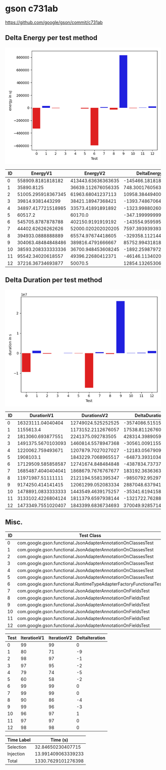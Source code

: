 # gson c731ab


https://github.com/google/gson/commit/c731ab



## Delta Energy per test method

![](./gson_delta_energy_0_v.png)


| ID | EnergyV1 | EnergyV2 | DeltaEnergy | σ |
| --- | --- | --- | --- | --- |
| 0 | 558909.8181818182 | 413443.63636363635 | -145466.18181818188 | 796979.7273521646 | 670932.8376662586 |
| 1 | 35890.8125 | 36639.112676056335 | 748.3001760563347 | 6836.083601181583 | 13595.42485549417 |
| 2 | 51005.295918367345 | 61963.68041237113 | 10958.384494003789 | 35389.31737991726 | 168165.44653648496 |
| 3 | 39814.9381443299 | 38421.18947368421 | -1393.7486706456912 | 11412.437397725282 | 11574.844677639012 |
| 4 | 34897.417721518985 | 33573.41891891892 | -1323.9988026000647 | 5739.224608254127 | 4767.306965456002 |
| 5 | 60517.2 | 60170.0 | -347.1999999999971 | 199314.95818200233 | 197428.33497351335 |
| 6 | 545705.8787878788 | 402150.9191919192 | -143554.95959595958 | 367024.53255998314 | 365896.6750951011 |
| 7 | 44402.62626262626 | 52000.020202020205 | 7597.393939393944 | 16007.42214186897 | 20610.913364447577 |
| 8 | 394933.0888888889 | 65574.97674418605 | -329358.1121447028 | 731663.5994764055 | 187997.23075700286 |
| 9 | 304063.48484848486 | 389816.4791666667 | 85752.99431818182 | 653133.8919376824 | 719799.7802801798 |
| 10 | 38593.208333333336 | 36700.948453608245 | -1892.2598797250903 | 22102.192378018313 | 10121.21978648894 |
| 11 | 95542.34020618557 | 49396.22680412371 | -46146.11340206186 | 298572.1708955408 | 23496.462181825627 |
| 12 | 37216.36734693877 | 50070.5 | 12854.132653061228 | 9690.084899259251 | 21593.778132738105 |

## Delta Duration per test method

![](./gson_delta_duration_0_v.png)


| ID | DurationV1 | DurationsV2 | DeltaDuration |
| --- | --- | --- | --- |
| 0 | 16323111.04040404 | 12749024.525252525 | -3574086.5151515156 |
| 1 | 1155613.4 | 1173152.2112676057 | 17538.81126760575 |
| 2 | 1813060.693877551 | 2241375.092783505 | 428314.3989059541 |
| 3 | 1491375.5670103093 | 1460814.5578947368 | -30561.009115572553 |
| 4 | 1220062.759493671 | 1207879.7027027027 | -12183.05679096817 |
| 5 | 1908103.1 | 1843229.7068965517 | -64873.39310344844 |
| 6 | 17129509.585858587 | 12741674.848484848 | -4387834.7373737395 |
| 7 | 1685487.4040404041 | 1868679.7676767677 | 183192.36363636353 |
| 8 | 11971987.51111111 | 2121194.5581395347 | -9850792.952971576 |
| 9 | 9174250.414141415 | 12061299.052083334 | 2887048.6379419193 |
| 10 | 1478891.0833333333 | 1443549.4639175257 | -35341.61941580754 |
| 11 | 3133102.4226804124 | 1811379.6597938144 | -1321722.762886598 |
| 12 | 1473349.7551020407 | 1843399.6836734693 | 370049.92857142864 |

## Misc.

| ID | Test Class | Test Method |
| --- | --- | --- |
| 0 | com.google.gson.functional.JsonAdapterAnnotationOnClassesTest | testJsonAdapterInvoked |
| 1 | com.google.gson.functional.JsonAdapterAnnotationOnClassesTest | testRegisteredDeserializerOverridesJsonAdapter |
| 2 | com.google.gson.functional.JsonAdapterAnnotationOnClassesTest | testRegisteredSerializerOverridesJsonAdapter |
| 3 | com.google.gson.functional.JsonAdapterAnnotationOnClassesTest | testJsonAdapterFactoryInvoked |
| 4 | com.google.gson.functional.JsonAdapterAnnotationOnClassesTest | testNullSafeObjectFromJson |
| 5 | com.google.gson.functional.JsonAdapterAnnotationOnClassesTest | testIncorrectTypeAdapterFails |
| 6 | com.google.gson.functional.RuntimeTypeAdapterFactoryFunctionalTest | testSubclassesAutomaticallySerialzed |
| 7 | com.google.gson.functional.JsonAdapterAnnotationOnFieldsTest | testClassAnnotationAdapterFactoryTakesPrecedenceOverDefault |
| 8 | com.google.gson.functional.JsonAdapterAnnotationOnFieldsTest | testJsonAdapterWrappedInNullSafeAsRequested |
| 9 | com.google.gson.functional.JsonAdapterAnnotationOnFieldsTest | testClassAnnotationAdapterTakesPrecedenceOverDefault |
| 10 | com.google.gson.functional.JsonAdapterAnnotationOnFieldsTest | testFieldAnnotationTakesPrecedenceOverClassAnnotation |
| 11 | com.google.gson.functional.JsonAdapterAnnotationOnFieldsTest | testJsonAdapterInvokedOnlyForAnnotatedFields |
| 12 | com.google.gson.functional.JsonAdapterAnnotationOnFieldsTest | testFieldAnnotationTakesPrecedenceOverRegisteredTypeAdapter |




| Test | IterationV1 | IterationV2 | DeltaIteration |
| --- | --- | --- | --- |
| 0 | 99 | 99 | 0 |
| 1 | 80 | 71 | -9 |
| 2 | 98 | 97 | -1 |
| 3 | 97 | 95 | -2 |
| 4 | 79 | 74 | -5 |
| 5 | 60 | 58 | -2 |
| 6 | 99 | 99 | 0 |
| 7 | 99 | 99 | 0 |
| 8 | 90 | 86 | -4 |
| 9 | 99 | 96 | -3 |
| 10 | 96 | 97 | 1 |
| 11 | 97 | 97 | 0 |
| 12 | 98 | 98 | 0 |



| Time Label | Time (s) |
| --- | --- |
| Selection | 32.84650230407715 |
| Injection | 13.991409063339233 |
| Total | 1330.7629101276398 |



